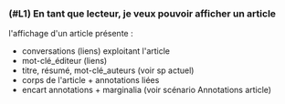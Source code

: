 ### (#L1) En tant que lecteur, je veux pouvoir afficher un article

l'affichage d'un article présente :

* conversations (liens) exploitant l'article
* mot-clé_éditeur (liens)
* titre, résumé, mot-clé_auteurs (voir sp actuel)
* corps de l'article + annotations liées
* encart annotations + marginalia (voir scénario Annotations article)

